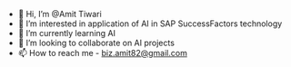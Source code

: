 - 👋 Hi, I’m @Amit Tiwari
- 👀 I’m interested in application of AI in SAP SuccessFactors technology
- 🌱 I’m currently learning AI
- 💞️ I’m looking to collaborate on AI projects
- 📫 How to reach me - biz.amit82@gmail.com

<!---
bizamit82/bizamit82 is a ✨ special ✨ repository because its `README.md` (this file) appears on your GitHub profile.
You can click the Preview link to take a look at your changes.
--->
